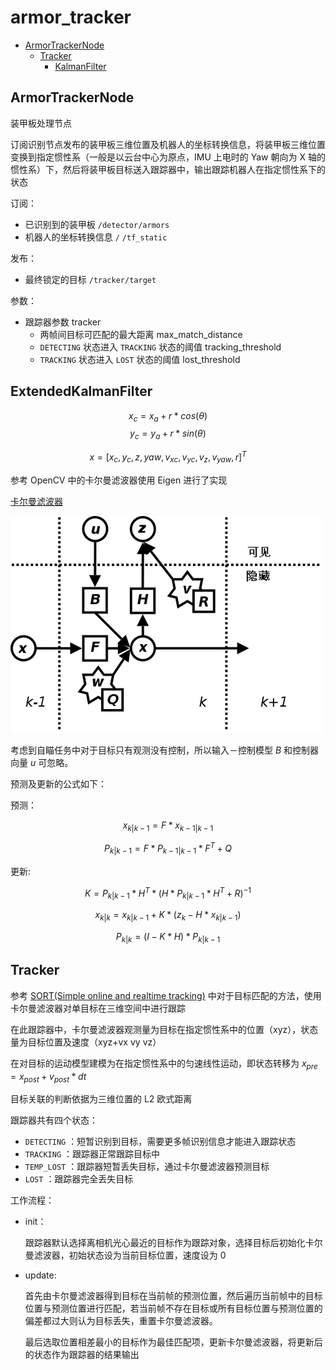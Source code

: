 # armor_tracker

- [ArmorTrackerNode](#armortrackernode)
  - [Tracker](#tracker)
    - [KalmanFilter](#kalmanfilter)

## ArmorTrackerNode
装甲板处理节点

订阅识别节点发布的装甲板三维位置及机器人的坐标转换信息，将装甲板三维位置变换到指定惯性系（一般是以云台中心为原点，IMU 上电时的 Yaw 朝向为 X 轴的惯性系）下，然后将装甲板目标送入跟踪器中，输出跟踪机器人在指定惯性系下的状态

订阅：
- 已识别到的装甲板 `/detector/armors`
- 机器人的坐标转换信息 `/` `/tf_static`

发布：
- 最终锁定的目标 `/tracker/target`

参数：
- 跟踪器参数 tracker
  - 两帧间目标可匹配的最大距离 max_match_distance
  - `DETECTING` 状态进入 `TRACKING` 状态的阈值 tracking_threshold
  - `TRACKING` 状态进入 `LOST` 状态的阈值 lost_threshold

## ExtendedKalmanFilter

$$ x_c = x_a + r * cos (\theta) $$
$$ y_c = y_a + r * sin (\theta) $$

$$ x = [x_c, y_c,z, yaw, v_{xc}, v_{yc},v_z, v_{yaw}, r]^T $$

参考 OpenCV 中的卡尔曼滤波器使用 Eigen 进行了实现

[卡尔曼滤波器](https://zh.wikipedia.org/wiki/%E5%8D%A1%E5%B0%94%E6%9B%BC%E6%BB%A4%E6%B3%A2)

![](docs/Kalman_filter_model.png)

考虑到自瞄任务中对于目标只有观测没有控制，所以输入－控制模型 $B$ 和控制器向量 $u$ 可忽略。

预测及更新的公式如下：

预测：

$$ x_{k|k-1} = F * x_{k-1|k-1} $$

$$ P_{k|k-1} = F * P_{k-1|k-1}* F^T + Q $$

更新:

$$ K = P_{k|k-1} * H^T * (H * P_{k|k-1} * H^T + R)^{-1} $$

$$ x_{k|k} = x_{k|k-1} + K * (z_k - H * x_{k|k-1}) $$

$$ P_{k|k} = (I - K * H) * P_{k|k-1} $$

## Tracker

参考 [SORT(Simple online and realtime tracking)](https://ieeexplore.ieee.org/abstract/document/7533003/) 中对于目标匹配的方法，使用卡尔曼滤波器对单目标在三维空间中进行跟踪

在此跟踪器中，卡尔曼滤波器观测量为目标在指定惯性系中的位置（xyz），状态量为目标位置及速度（xyz+vx vy vz）

在对目标的运动模型建模为在指定惯性系中的匀速线性运动，即状态转移为 $x_{pre} = x_{post} + v_{post} * dt$

目标关联的判断依据为三维位置的 L2 欧式距离

跟踪器共有四个状态：
- `DETECTING` ：短暂识别到目标，需要更多帧识别信息才能进入跟踪状态
- `TRACKING` ：跟踪器正常跟踪目标中
- `TEMP_LOST` ：跟踪器短暂丢失目标，通过卡尔曼滤波器预测目标
- `LOST` ：跟踪器完全丢失目标

工作流程：

- init：

  跟踪器默认选择离相机光心最近的目标作为跟踪对象，选择目标后初始化卡尔曼滤波器，初始状态设为当前目标位置，速度设为 0

- update:

  首先由卡尔曼滤波器得到目标在当前帧的预测位置，然后遍历当前帧中的目标位置与预测位置进行匹配，若当前帧不存在目标或所有目标位置与预测位置的偏差都过大则认为目标丢失，重置卡尔曼滤波器。
  
  最后选取位置相差最小的目标作为最佳匹配项，更新卡尔曼滤波器，将更新后的状态作为跟踪器的结果输出


